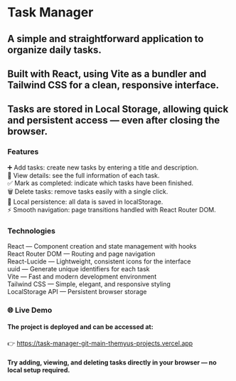 # Task Manager  
  
## A simple and straightforward application to organize daily tasks.  
## Built with React, using Vite as a bundler and Tailwind CSS for a clean, responsive interface.  
## Tasks are stored in Local Storage, allowing quick and persistent access — even after closing the browser.  

### Features  
➕ Add tasks: create new tasks by entering a title and description.  
👀 View details: see the full information of each task.  
✅ Mark as completed: indicate which tasks have been finished.  
🗑️ Delete tasks: remove tasks easily with a single click.  
💾 Local persistence: all data is saved in localStorage.  
⚡ Smooth navigation: page transitions handled with React Router DOM.  
  
### Technologies  
React — Component creation and state management with hooks  
React Router DOM — Routing and page navigation  
React-Lucide — Lightweight, consistent icons for the interface  
uuid — Generate unique identifiers for each task  
Vite — Fast and modern development environment  
Tailwind CSS — Simple, elegant, and responsive styling  
LocalStorage API — Persistent browser storage  
  
### 🌐 Live Demo  
#### The project is deployed and can be accessed at:  
👉 https://task-manager-git-main-themyus-projects.vercel.app  
  
#### Try adding, viewing, and deleting tasks directly in your browser — no local setup required.

